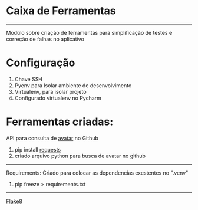 # Caixa de Ferramentas
____

Modúlo sobre criação de ferramentas para simplificação de testes e correção de falhas no aplicativo

# Configuração

1. Chave SSH
2. Pyenv para Isolar ambiente de desenvolvimento
3. Virtualenv, para isolar projeto
4. Configurado virtualenv no Pycharm

# Ferramentas criadas:

API para consulta de [avatar](https://api.github.com/users/JosemarBrito) no Github
1. pip install [requests](https://requests.readthedocs.io/en/master/)
2. criado arquivo python para busca de  avatar no github
____
Requirements: Criado para colocar as dependencias exestentes no ".venv"
1. pip freeze > requirements.txt
____

[Flake8](https://flake8.pycqa.org/en/latest/)
